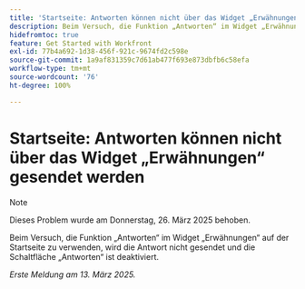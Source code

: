 ```yaml
---
title: 'Startseite: Antworten können nicht über das Widget „Erwähnungen“ gesendet werden'
description: Beim Versuch, die Funktion „Antworten“ im Widget „Erwähnungen“ auf der Startseite zu verwenden, wird die Antwort nicht gesendet und die Schaltfläche „Antworten“ ist deaktiviert.
hidefromtoc: true
feature: Get Started with Workfront
exl-id: 77b4a692-1d38-456f-921c-9674fd2c598e
source-git-commit: 1a9af831359c7d61ab477f693e873dbfb6c58efa
workflow-type: tm+mt
source-wordcount: '76'
ht-degree: 100%

---
```


# Startseite: Antworten können nicht über das Widget „Erwähnungen“ gesendet werden

>[!NOTE]
>
>Dieses Problem wurde am Donnerstag, 26. März 2025 behoben.

Beim Versuch, die Funktion „Antworten“ im Widget „Erwähnungen“ auf der Startseite zu verwenden, wird die Antwort nicht gesendet und die Schaltfläche „Antworten“ ist deaktiviert.

_Erste Meldung am 13. März 2025._

